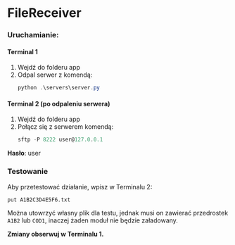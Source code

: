 # FileReceiver

### Uruchamianie:

#### Terminal 1

1. Wejdź do folderu app
2. Odpal serwer z komendą:
   ```powershell
   python .\servers\server.py
   ```

#### Terminal 2 (po odpaleniu serwera)

1. Wejdź do folderu app
2. Połącz się z serwerem komendą:
   ```powershell
   sftp -P 8222 user@127.0.0.1
   ```

**Hasło**: user

### Testowanie

Aby przetestować działanie, wpisz w Terminalu 2:

```bash
put A1B2C3D4E5F6.txt
```

Można utowrzyć własny plik dla testu, jednak musi on zawierać przedrostek `A1B2` lub `COD1`, inaczej żaden moduł nie będzie załadowany.

**Zmiany obserwuj w Terminalu 1.**
